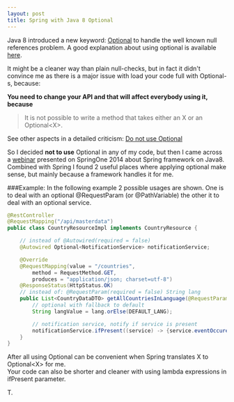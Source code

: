 ```yaml
---
layout: post
title: Spring with Java 8 Optional
---
```


Java 8 introduced a new keyword: <a href="http://docs.oracle.com/javase/8/docs/api/java/util/Optional.html" target="_blank">Optional</a>
to handle the well known null references problem. A good explanation about using optional is available
<a href="http://examples.javacodegeeks.com/core-java/util/optional/java-8-optional-example/" target="_blank">here</a>.

It might be a cleaner way than plain null-checks, but in fact it didn't convince me as there is a major issue with load your code full with Optional-s, because:

<strong>You need to change your API and that will affect everybody using it, because</strong>
<blockquote><p>
  It is not possible to write a method that takes either an X or an Optional&lt;X&gt;.
</p></blockquote>

See other aspects in a detailed criticism: <a href="https://www.voxxed.com/blog/2015/01/embracing-void-6-refined-tricks-dealing-nulls-java/" target="_blank">Do not use Optional</a>

So I decided <strong>not to use</strong> Optional in any of my code, but then I came across a
<a href="http://spring.io/blog/2015/01/14/springone2gx-2014-replay-spring-framework-on-java-8" target="_blank">webinar</a>
presented on SpringOne 2014 about Spring framework on Java8. <br/>
Combined with Spring I found 2 useful places where applying optional make sense,
but mainly because a framework handles it for me.

###Example:
In the following example 2 possible usages are shown. One is to deal with an optional @RequestParam (or @PathVariable)
the other it to deal with an optional service.


```java
@RestController
@RequestMapping("/api/masterdata")
public class CountryResourceImpl implements CountryResource {

    // instead of @Autowired(required = false)
    @Autowired Optional<NotificationService> notificationService;

    @Override
    @RequestMapping(value = "/countries",
        method = RequestMethod.GET,
        produces = "application/json; charset=utf-8")
    @ResponseStatus(HttpStatus.OK)
    // instead of: @RequestParam(required = false) String lang
    public List<CountryDataDTO> getAllCountriesInLanguage(@RequestParam Optional<String> lang) {
        // optional with fallback to default
        String langValue = lang.orElse(DEFAULT_LANG);

        // notification service, notify if service is present
        notificationService.ifPresent((service) -> {service.eventOccured("...");} );  
    }
}
```

After all using Optional can be convenient when Spring translates X to Optional&lt;X&gt; for me.<br/>
Your code can also be shorter and cleaner with using lambda expressions in ifPresent parameter.

T.